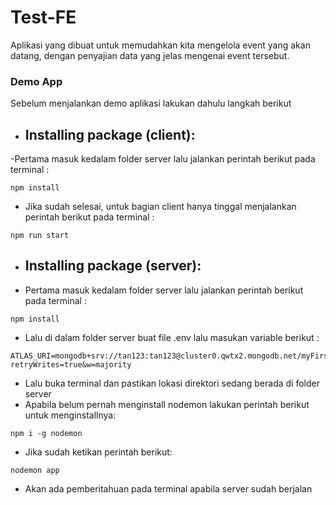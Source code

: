 # Test-FE

Aplikasi yang dibuat untuk memudahkan kita mengelola event yang akan datang, dengan penyajian data yang jelas mengenai event tersebut.

### Demo App

Sebelum menjalankan demo aplikasi lakukan dahulu langkah berikut

- ## **Installing package (client):**

-Pertama masuk kedalam folder server lalu jalankan perintah berikut pada terminal :

```
npm install
```

- Jika sudah selesai, untuk bagian client hanya tinggal menjalankan perintah berikut pada terminal :

```
npm run start
```

- ## **Installing package (server):**

- Pertama masuk kedalam folder server lalu jalankan perintah berikut pada terminal :

```
npm install
```

- Lalu di dalam folder server buat file .env lalu masukan variable berikut :

```
ATLAS_URI=mongodb+srv://tan123:tan123@cluster0.qwtx2.mongodb.net/myFirstDatabase?retryWrites=true&w=majority
```

- Lalu buka terminal dan pastikan lokasi direktori sedang berada di folder server
- Apabila belum pernah menginstall nodemon lakukan perintah berikut untuk menginstallnya:

```
npm i -g nodemon
```

- Jika sudah ketikan perintah berikut:

```
nodemon app
```

- Akan ada pemberitahuan pada terminal apabila server sudah berjalan
